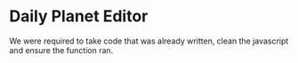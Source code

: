 Daily Planet Editor  
====================

We were required to take code that was already written, clean the javascript and ensure the function ran. 
